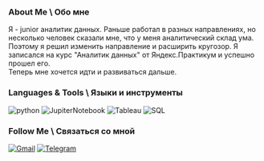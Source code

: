 ### About Me \ Обо мне
Я  - junior аналитик данных. 
Раньше работал в разных направлениях, но несколько человек сказали мне, что у меня аналитический склад ума. 
Поэтому я решил изменить направление и расширить кругозор.
Я записался на курс "Аналитик данных" от Яндекс.Практикум и успешно прошел его.   
Теперь мне хочется идти и развиваться дальше. 


### Languages & Tools \ Языки и инструменты
![python](https://img.shields.io/badge/-Python-69b5cc?style=for-the-badge&logo=Python)
![JupiterNotebook](https://img.shields.io/badge/-JupyterHub-69b5cc?style=for-the-badge&logo=Jupyter)
![Tableau](https://img.shields.io/badge/-Tableau-69b5cc?style=for-the-badge&logo=Tableau)
![SQL](https://img.shields.io/badge/-SQL-69b5cc?style=for-the-badge&logo=PostgreSQL)


### Follow Me \ Связаться со мной
[![Gmail](https://img.shields.io/badge/-mail-69b5cc?style=for-the-badge&logo=Gmail)](mailto:oxvkarpova@gmail.com)
[![Telegram](https://img.shields.io/badge/-Telegram-69b5cc?style=for-the-badge&logo=Telegram)](https://t.me/Spuryyy)
